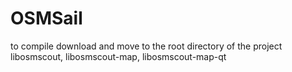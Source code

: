 # OSMSail

to compile download and move to the root directory of the project libosmscout, libosmscout-map, libosmscout-map-qt
